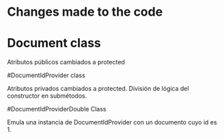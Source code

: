 # Changes made to the code

# Document class

Atributos públicos cambiados a protected

#DocumentIdProvider class

Atributos privados cambiados a protected.
División de lógica del constructor en submétodos.

#DocumentIdProviderDouble Class

Emula una instancia de DocumentIdProvider con un documento cuyo id es 1.
